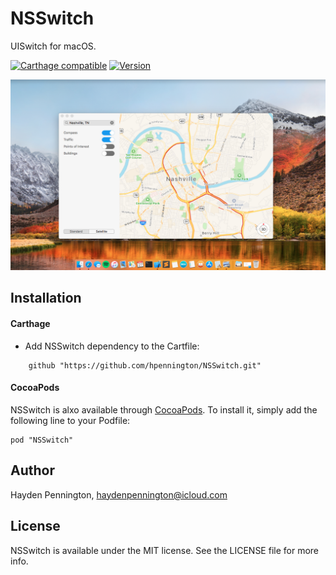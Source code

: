 # NSSwitch

UISwitch for macOS.

[![Carthage compatible](https://img.shields.io/badge/Carthage-compatible-4BC51D.svg?style=flat)](https://github.com/Carthage/Carthage)
[![Version](https://img.shields.io/cocoapods/v/NSSwitch.svg?style=flat)](http://cocoapods.org/pods/NSSwitch)

![](./NSSwitch_screenshot.png)


## Installation

#### Carthage

- Add NSSwitch dependency to the Cartfile:
```
	github "https://github.com/hpennington/NSSwitch.git"
```

#### CocoaPods

NSSwitch is alxo available through [CocoaPods](http://cocoapods.org). To install
it, simply add the following line to your Podfile:

```
pod "NSSwitch"
```

## Author

Hayden Pennington, haydenpennington@icloud.com

## License

NSSwitch is available under the MIT license. See the LICENSE file for more info.

